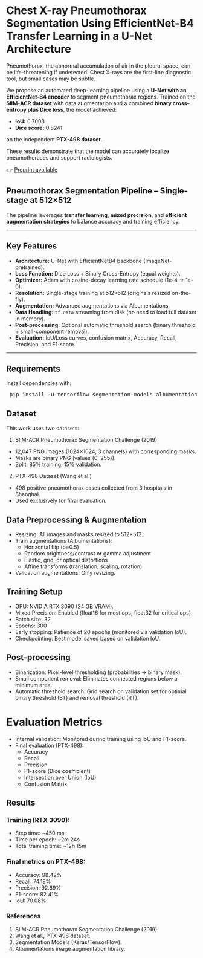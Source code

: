 # Chest X-ray Pneumothorax Segmentation Using EfficientNet-B4 Transfer Learning in a U-Net Architecture

Pneumothorax, the abnormal accumulation of air in the pleural space, can be life-threatening if undetected. Chest X-rays are the first-line diagnostic tool, but small cases may be subtle.  

We propose an automated deep-learning pipeline using a **U-Net with an EfficientNet-B4 encoder** to segment pneumothorax regions. Trained on the **SIIM-ACR dataset** with data augmentation and a combined **binary cross-entropy plus Dice loss**, the model achieved:

- **IoU:** 0.7008  
- **Dice score:** 0.8241  

on the independent **PTX-498 dataset**.  

These results demonstrate that the model can accurately localize pneumothoraces and support radiologists.  

👉 [Preprint available](https://doi.org/10.48550/arXiv.2509.03950 )  

## Pneumothorax Segmentation Pipeline – Single-stage at 512×512

The pipeline leverages **transfer learning**, **mixed precision**, and **efficient augmentation strategies** to balance accuracy and training efficiency.  

---

## Key Features
- **Architecture:** U-Net with EfficientNetB4 backbone (ImageNet-pretrained).  
- **Loss Function:** Dice Loss + Binary Cross-Entropy (equal weights).  
- **Optimizer:** Adam with cosine-decay learning rate schedule (1e-4 → 1e-6).  
- **Resolution:** Single-stage training at 512×512 (originals resized on-the-fly).  
- **Augmentation:** Advanced augmentations via Albumentations.  
- **Data Handling:** `tf.data` streaming from disk (no need to load full dataset in memory).  
- **Post-processing:** Optional automatic threshold search (binary threshold + small-component removal).  
- **Evaluation:** IoU/Loss curves, confusion matrix, Accuracy, Recall, Precision, and F1-score.  

---

## Requirements
Install dependencies with:

<pre> pip install -U tensorflow segmentation-models albumentations opencv-python scikit-learn matplotlib </pre>

## Dataset

This work uses two datasets:

1. SIIM-ACR Pneumothorax Segmentation Challenge (2019)

- 12,047 PNG images (1024×1024, 3 channels) with corresponding masks.
- Masks are binary PNG (values {0, 255}).
- Split: 85% training, 15% validation.

2. PTX-498 Dataset (Wang et al.)

- 498 positive pneumothorax cases collected from 3 hospitals in Shanghai.
- Used exclusively for final evaluation.

## Data Preprocessing & Augmentation

- Resizing: All images and masks resized to 512×512.
- Train augmentations (Albumentations):
  - Horizontal flip (p=0.5)
  - Random brightness/contrast or gamma adjustment
  - Elastic, grid, or optical distortions
  - Affine transforms (translation, scaling, rotation)
- Validation augmentations: Only resizing.

## Training Setup

- GPU: NVIDIA RTX 3090 (24 GB VRAM).
- Mixed Precision: Enabled (float16 for most ops, float32 for critical ops).
- Batch size: 32
- Epochs: 300
- Early stopping: Patience of 20 epochs (monitored via validation IoU).
- Checkpointing: Best model saved based on validation IoU.

## Post-processing

- Binarization: Pixel-level thresholding (probabilities → binary mask).
- Small component removal: Eliminates connected regions below a minimum area.
- Automatic threshold search: Grid search on validation set for optimal binary threshold (BT) and removal threshold (RT).

# Evaluation Metrics

- Internal validation: Monitored during training using IoU and F1-score.
- Final evaluation (PTX-498):
  - Accuracy
  - Recall
  - Precision
  - F1-score (Dice coefficient)
  - Intersection over Union (IoU)
  - Confusion Matrix

## Results

### Training (RTX 3090):

- Step time: ~450 ms
- Time per epoch: ~2m 24s
- Total training time: ~12h 15m

### Final metrics on PTX-498:

- Accuracy: 98.42%
- Recall: 74.18%
- Precision: 92.69%
- F1-score: 82.41%
- IoU: 70.08%

### References

1. SIIM-ACR Pneumothorax Segmentation Challenge (2019).
2. Wang et al., PTX-498 dataset.
3. Segmentation Models (Keras/TensorFlow).
4. Albumentations image augmentation library.
